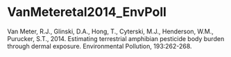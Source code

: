 # VanMeteretal2014_EnvPoll
Van Meter, R.J., Glinski, D.A., Hong, T., Cyterski, M.J., Henderson, W.M., Purucker, S.T., 2014. Estimating terrestrial amphibian pesticide body burden through dermal exposure. Environmental Pollution, 193:262-268.
